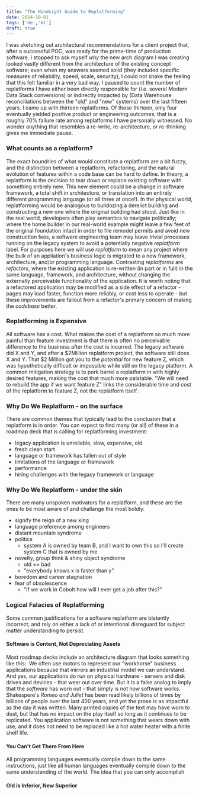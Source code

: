 ```yaml
---
title: "The Hindsight Guide to Replatforming"
date: 2024-10-01
tags: ['de','ml']
draft: true
---
```

I was sketching out architectural recommendations for a client project that, after a successful POC, was ready for the prime-time of production software. I stopped to ask myself _why_ the new arch diagram I was creating looked vastly different from the architecture of the existing concept software; even when my answers seemed solid (they included specific measures of reliability, speed, scale, security), I could not shake the feeling that this felt familiar in a very bad way. I paused to count the number of replatforms I have either been directly responsible for (i.e. several Modern Data Stack conversions) or indirectly impacted by (Data Warehouse reconciliations between the "old" and "new" systems) over the last fifteen years. I came up with thirteen replatforms. Of those thirteen, only four eventually yielded positive product or engineering outcomes; that is a roughly 70% failure rate among replatforms I have personally witnessed. No wonder anything that resembles a re-write, re-architecture, or re-thinking gives me immediate pause. 

### What counts as a replatform?
The exact boundries of what would constitute a replatform are a bit fuzzy, and the distinction between a replatform, refactoring, and the natural evolution of features within a code base can be hard to define. In theory, a replatform is the decision to tear down or replace existing software with something entirely new. This new element could be a change in software framework, a total shift in architecture, or translation into an entirely different programming language (or all three at once!). In the physical world, replatforming would be analogous to bulldozing a derelict building and constructing a new one where the original building had stood. Just like in the real world, developers often play semantics to navigate politically; where the home builder in our real-world example might leave a few feet of the original foundation intact in order to file remodel permits and avoid new construction fees, a software engineering team may leave trivial processes running on the legacy system to avoid a potentially negative _replatform_ label. For purposes here we will use _replatform_ to mean any project where the bulk of an appliation's business logic is migrated to a new framework, architecture, and/or programming language. Contrasting _replatforms_ are _refactors_, where the existing application is re-written (in part or in full) in the same language, framework, and architecture, without changing the externally perceivable functionality of the application. It is worth noting that a refactored application may be modified as a side effect of a refactor - pages may load faster, function more reliably, or cost less to operate - but these improvements are fallout from a refactor's primary concern of making the _codebase_ better. 

### Replatforming is Expensive
All software has a cost. What makes the cost of a replatform so much more painful than feature investment is that there is often no perceivable difference to the business after the cost is incurred. The legacy software did X and Y, and after a $2Million replatform project, the software still does X and Y. That $2 Million got you to the _potential_ for new feature Z, which was hypothetically difficult or impossible while still on the legacy platform. A common mitigation strategy is to pork barrel a replatform in with highly desired features, making the cost that much more palatable. "We will need to rebuild the app if we want feature Z" links the considerable time and cost of the replatform to feature Z, not the replatform itself. 

### Why Do We Replatform - on the surface
There are common themes that typically lead to the conclusion that a replatform is in order. You can expect to find many (or all) of these in a roadmap deck that is calling for replatforming investment: 

- legacy application is unreliable, slow, expensive, old
- fresh clean start
- language or framework has fallen out of style
- limitations of the language or framework
- performance
- hiring challenges with the legacy framework or language

### Why Do We Replatform - under the skin
There are many unspoken motivators for a replatform, and these are the ones to be most aware of and challange the most boldly. 

- signify the reign of a new king
- language preference among engineers
- distant mountain syndrome
- politics
	- system A is owned by team B, and I want to own this so I'll create system C that is owned by me
- novelty, group think & shiny object syndrome
	- old == bad
	- "everybody knows x is faster than y"
- boredom and career stagnation
- fear of obsolescence
	- "if we work in Cobolt how will I ever get a job after this?"

### Logical Falacies of Replatforming
Some common justifications for a software replatform are blatently incorrect, and rely on either a lack of or intentional disreguard for subject matter understanding to persist.

#### Software is Content, Not Depreciating Assets
Most roadmap decks include an architecture diagram that looks something like this: 
<image>
We often use motors to represent our "workhorse" business applications because that mirrors an industrial model we can understand. And yes, our applications do _run_ on physical hardware - servers and disk drives and devices - that wear out over time. But it is a false analog to imply that the _software_ has worn out - that simply is not how software works. Shakespere's _Romeo and Juliet_ has been read likely billions of times by billions of people over the last 400 years, and yet the prose is as impactful as the day it was written. Many printed copies of the text may have worn to dust, but that has no impact on the play itself so long as it continues to be replicated. You application software is not something that wears down with use, and it does not need to be replaced like a hot water heater with a finite shelf life.

#### You Can't Get There From Here
All programming languages eventually compile down to the same instructions, just like all human languages eventually compile down to the same understanding of the world. The idea that you can only accomplish 

#### Old is Inferior, New Superior

<!--stackedit_data:
eyJoaXN0b3J5IjpbMTg3MzE4NzA0MSwtMzcwNzgwMTA3LC0xNj
A0MTMwMDk3LDcwODk0MTk0OF19
-->